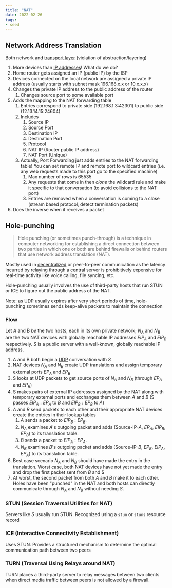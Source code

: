 ```yaml
---
title: "NAT"
date: 2022-02-26
tags:
- seed
---
```


## Network Address Translation
Both network and [transport layer](thoughts/Transport%20Layer.md) (violation of abstraction/layering)

1. More devices than [IP addresses](thoughts/IP%20Addresses.md)! What do we do?
2. Home router gets assigned an IP (public IP) by the ISP
3. Devices connected on the local network are assigned a private IP address (usually starts with subnet mask 196.168.x.x or 10.x.x.x)
4. Changes the private IP address to the public address of the router
	1. Changes source port to some available port
5. Adds the mapping to the NAT forwarding table
	1. Entries correspond to private side (192.168.1.3:42301) to public side (12.13.14.15:24604)
	2. Includes
		1. Source IP
		2. Source Port
		3. Destination IP
		4. Destination Port
		5. [Protocol](thoughts/Protocol.md)
		6. NAT IP (Router public IP address)
		7. NAT Port (Unique)
	3. Actually, Port Forwarding just adds entries to the NAT forwarding table! You can set remote IP and remote port to wildcard entries (i.e. any web requests made to this port go to the specified machine)
		1. Max number of rows is 65535
		2. Any requests that come in then *clone* the wildcard rule and make it specific to that conversation (to avoid collisions to the NAT port)
		3. Entries are removed when a conversation is coming to a close (stream based protocol, detect termination packets)
6. Does the inverse when it receives a packet

## Hole-punching
> Hole punching (or sometimes punch-through) is a technique in computer networking for establishing a direct connection between two parties in which one or both are behind firewalls or behind routers that use network address translation (NAT).

Mostly used in [decentralized](thoughts/decentralization.md) or peer-to-peer communication as the latency incurred by relaying through a central server is prohibitively expensive for real-time activity like voice calling, file syncing, etc.

Hole-punching usually involves the use of third-party hosts that run STUN or ICE to figure out the public address of the NAT.

Note: as [UDP](thoughts/UDP.md) usually expires after very short periods of time, hole-punching sometimes sends keep-alive packets to maintain the connection

### Flow
Let $A$ and B $be$ the two hosts, each in its own private network; $N_A$ and $N_B$ are the two NAT devices with globally reachable IP addresses $EIP_A$ and $EIP_B$ respectively. $S$ is a public server with a well-known, globally reachable IP address.
1. A and B both begin a [UDP](thoughts/UDP.md) conversation with $S$
2. NAT devices $N_A$ and $N_B$ create UDP translations and assign temporary external ports $EP_A$ and $EP_B$
3. S looks at UDP packets to get source ports of $N_A$ and $N_B$ (through $EP_A$ and $EP_B$)
4. S makes pairs of external IP addresses assigned by the NAT along with temporary external ports and exchanges them between $A$ and $B$ (S passes $EIP_A:EP_A$ to $B$ and $EIP_B:EP_B$ to $A$)
5. $A$ and $B$ send packets to each other and their appropriate NAT devices create the entries in their lookup tables
	1. $A$ sends a packet to $EIP_B:EP_B$.
	2. $N_A$ examines $A$'s outgoing packet and adds (Source-IP-$A$, $EP_A$, $EIP_B$, $EP_B$) to its translation table.
	3. $B$ sends a packet to $EIP_A:EP_A$.
	2. $N_B$ examines $B$'s outgoing packet and adds (Source-IP-$B$, $EP_B$, $EIP_A$, $EP_A$) to its translation table.
6. Best case scenario $N_A$ and $N_B$ should have made the entry in the translation. Worst case, both NAT devices have not yet made the entry and drop the first packet sent from $B$ and $
7. At worst, the second packet from both $A$ and $B$ make it to each other. Holes have been "punched" in the NAT and both hosts can directly communicate through $N_A$ and $N_B$ without needing $S$.

### STUN (Session Traversal Utilities for NAT)
Servers like $S$ usually run STUN. Recognized using a `stun` or `stuns` resource record

### ICE (Interactive Connectivity Establishment)
Uses STUN. Provides a structured mechanism to determine the optimal communication path between two peers

### TURN (Traversal Using Relays around NAT)
TURN places a third-party server to relay messages between two clients when direct media traffic between peers is not allowed by a firewall.